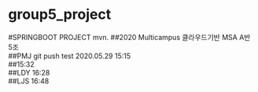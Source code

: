 # group5_project
#SPRINGBOOT PROJECT mvn. 
##2020 Multicampus 클라우드기반 MSA  A반 5조  
##PMJ git push test 2020.05.29 15:15  
##15:32  
##LDY 16:28  
##LJS 16:48
